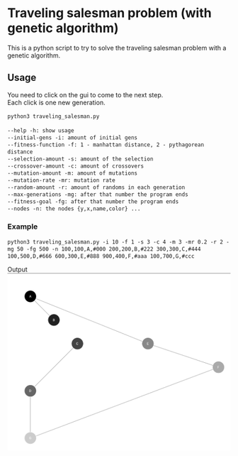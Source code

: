 # Traveling salesman problem (with genetic algorithm)

This is a python script to try to solve the traveling salesman problem with a genetic algorithm.

## Usage

You need to click on the gui to come to the next step.\
Each click is one new generation.

```shell
python3 traveling_salesman.py

--help -h: show usage
--initial-gens -i: amount of initial gens
--fitness-function -f: 1 - manhattan distance, 2 - pythagorean distance
--selection-amount -s: amount of the selection
--crossover-amount -c: amount of crossovers
--mutation-amount -m: amount of mutations
--mutation-rate -mr: mutation rate
--random-amount -r: amount of randoms in each generation
--max-generations -mg: after that number the program ends
--fitness-goal -fg: after that number the program ends
--nodes -n: the nodes {y,x,name,color} ...
```

### Example

```shell
python3 traveling_salesman.py -i 10 -f 1 -s 3 -c 4 -m 3 -mr 0.2 -r 2 -mg 50 -fg 500 -n 100,100,A,#000 200,200,B,#222 300,300,C,#444 100,500,D,#666 600,300,E,#888 900,400,F,#aaa 100,700,G,#ccc
```

Output\
![example image](example.png)
